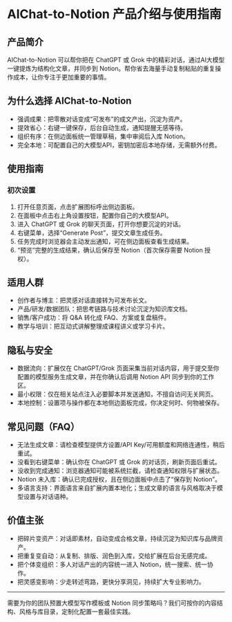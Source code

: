 # AIChat-to-Notion 产品介绍与使用指南

## 产品简介
AIChat-to-Notion 可以帮你把在 ChatGPT 或 Grok 中的精彩对话，通过AI大模型一键提炼为结构化文章，并同步到 Notion。帮你省去海量手动复制粘贴的重复操作成本，让你专注于更加重要的事情。

## 为什么选择 AIChat-to-Notion
- 强调成果：把零散对话变成“可发布”的成文产出，沉淀为资产。
- 提效省心：右键一键保存，后台自动生成，通知提醒无感等待。
- 组织有序：在侧边面板统一管理草稿，集中审阅后入库 Notion。
- 完全本地：可配置自己的大模型API，密钥加密后本地存储，无需额外付费。

## 使用指南
### 初次设置
1. 打开任意页面，点击扩展图标呼出侧边面板。
2. 在面板中点击右上角设置按钮，配置你自己的大模型API。
3. 进入 ChatGPT 或 Grok 的聊天页面，打开你想要沉淀的对话。
4. 右键菜单，选择“Generate Post”，提交文章生成任务。
5. 任务完成时浏览器会主动发出通知，可在侧边面板查看生成结果。
6. “预览”完整的生成结果，确认后保存至 Notion（首次保存需要 Notion 授权）。

## 适用人群
- 创作者与博主：把灵感对话直接转为可发布长文。
- 产品/研发/数据团队：把思考链路与技术讨论沉淀为知识库文档。
- 销售/客户成功：将 Q&A 转化成 FAQ、方案或复盘稿件。
- 教学与培训：把互动式讲解整理成课程讲义或学习卡片。

## 隐私与安全
- 数据流向：扩展仅在 ChatGPT/Grok 页面采集当前对话内容，用于提交至你配置的模型服务生成文章，并在你确认后调用 Notion API 同步到你的工作区。
- 最小权限：仅在相关站点注入必要脚本并发送通知，不擅自访问无关网页。
- 本地控制：设置项与操作都在本地侧边面板完成，你决定何时、何物被保存。

## 常见问题（FAQ）
- 无法生成文章：请检查模型提供方设置/API Key/可用额度和网络连通性，稍后重试。
- 没看到右键菜单：确认你在 ChatGPT 或 Grok 的对话页，刷新页面后重试。
- 没收到完成通知：浏览器通知可能被系统拦截，请检查通知权限与扩展状态。
- Notion 未入库：确认已完成授权，且在侧边面板中点击了“保存到 Notion”。
- 多语言支持：界面语言来自扩展内置本地化；生成文章的语言与风格取决于模型设置与对话语种。

## 价值主张
- 把碎片变资产：对话即素材，自动变成合格文章，持续沉淀为知识库与品牌资产。
- 把重复变自动：从复制、排版、润色到入库，交给扩展在后台无感完成。
- 把个体变组织：多人对话产出的内容统一进入 Notion，统一搜索、统一协作。
- 把灵感变影响：少走转述弯路，更快分享洞见，持续扩大专业影响力。

---

需要为你的团队预置大模型写作模板或 Notion 同步策略吗？我们可按你的内容结构、风格与库目录，定制化配置一套最佳实践。

